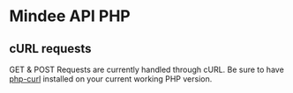 # Mindee API PHP

## cURL requests

GET & POST Requests are currently handled through cURL. Be sure to have [php-curl](https://www.php.net/manual/en/book.curl.php) installed on your current working PHP version.

